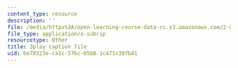 ```yaml
---
content_type: resource
description: ''
file: /media/https%3A/open-learning-course-data-rc.s3.amazonaws.com/2-003sc-engineering-dynamics-fall-2011/be70323eca1c576c85b01c471c397b41_YZ9y4zcfCPs.srt
file_type: application/x-subrip
resourcetype: Other
title: 3play caption file
uid: be70323e-ca1c-576c-85b0-1c471c397b41
---
```

